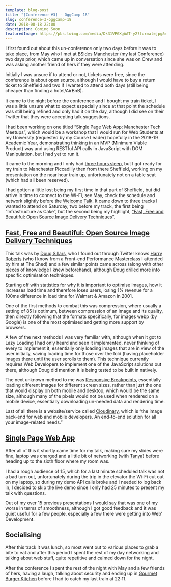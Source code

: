 ```yaml
---
template: blog-post
title: "[Conference #3] - OggCamp 18"
slug: conference-3-oggcamp-18
date: 2018-08-18 22:00
description: Coming Soon
featuredImage: https://pbs.twimg.com/media/Dk31VPGXgAAT-y2?format=jpg&name=large
---
```


I first found out about this un-conference only two days before it was to take place, from [May][may] who I met at BSides Manchester (my last Conference) two days prior, which came up in conversation since she was on Crew and was asking another friend of hers if they were attending.

Initially I was unsure if to attend or not, tickets were free, since the conference is about open source, although I would have to buy a return ticket to Sheffield and two if I wanted to attend both days (still being cheaper than finding a hotel/AirBnB).

It came to the night before the conference and I bought my train ticket, I was a little unsure what to expect especially since at that point the schedule was still being refined and only had it on the day, although I did see on their Twitter that they were accepting talk suggestions.

I had been working on one titled “Single Page Web App: Manchester Tech Meetups”, which would be a workshop that I would run for Web Students at my University (requested by my Course Leader) hopefully in the 2018-19 Academic Year, demonstrating thinking in an MVP (Minimum Viable Product) way and using RESTful API calls in JavaScript with DOM Manipulation, but I had yet to run it.

It came to the morning and I only had [three hours sleep][three-hours], but I got ready for my train to Manchester Piccadilly then from there Sheffield, working on my presentation on the near hour train up, unfortunately not on a table seat (which had all been reserved).

I had gotten a little lost being my first time in that part of Sheffield, but did arrive in time to connect to the Wi-Fi, see May, check the schedule and network slightly before the [Welcome Talk][welcome-talk]. It came down to three tracks I wanted to attend on Saturday, two before my track, the first being “Infrastructure as Cake”, but the second being my highlight, [“Fast, Free and Beautiful: Open Source Image Delivery Techniques”][talk-twitter].

## [Fast, Free and Beautiful: Open Source Image Delivery Techniques][talk-scedule]

This talk was by [Doug Sillars][doug], who I found out through Twitter knows [Harry Roberts][harry] (who I know from a Front-end Performance Masterclass I attended by him at The Shed) and a few similar points came across (along with other pieces of knowledge I knew beforehand), although Doug drilled more into specific optimisation techniques.

Starting off with statistics for why it is important to optimise images, how it increases load time and therefore loses users, losing 1% revenue for a 100ms difference in load time for Walmart & Amazon in 2001.

One of the first methods to combat this was compression, where usually a setting of 85 is optimum, between compression of an image and its quality, then directly following that the formats specifically, for images webp (by Google) is one of the most optimised and getting more support by browsers.

A few of the next methods I was very familiar with, although when it got to Lazy Loading I had only heard and seen it implemented, never thinking of every to implement it, essentially only loading images that are in view of the user initially, saving loading time for those over the fold (having placeholder images there until the user scrolls to them). This technique currently requires Web Developers to implement one of the JavaScript solutions out there, although Doug did mention it is being tested to be built in natively.

The next unknown method to me was [Responsive Breakpoints][responsive-breakpoints], essentially loading different images for different screen sizes, rather than just the one that would display on both mobile and desktop, which would be the same size, although many of the pixels would not be used when rendered on a mobile device, essentially downloading un-needed data and rendering time.

Last of all there is a website/service called [Cloudinary][cloudinary], which is “the image back-end for web and mobile developers. An end-to-end solution for all your image-related needs.”

## [Single Page Web App][talk]

After all of this it shortly came time for my talk, making sure my slides were fine, laptop was charged and a little bit of networking (with [Tanya][tanya]) before heading up to the sixth floor where my room was.

I had a rough audience of 15, which for a last minute scheduled talk was not a bad turn out, unfortunately during the trip in the elevator the Wi-Fi cut out on my laptop, so during my demo API calls broke and I needed to log back in, I decided to skip the live demo since I only had 25 minutes to present my talk with questions.

Out of my over 15 previous presentations I would say that was one of my worse in terms of smoothness, although I got good feedback and it was quiet useful for a few people, especially a few there were getting into Web’ Development.

## Socialising 

After this track it was lunch, so most went out to various places to grab a bite to eat and after this period I spent the rest of my day networking and talking about web stuff, quite repetitive and calmed down for the night.

After the conference I spent the rest of the night with May and a few friends of hers, having a laugh, talking about security and ending up in [Gourmet Burger Kitchen][gbk] before I had to catch my last train at 22:11.

[may]: https://twitter.com/SleepyEntropy
[doug]: https://twitter.com/dougsillars
[harry]: https://twitter.com/csswizardry
[tanya]: https://twitter.com/tanurai
[three-hours]: https://twitter.com/Sean12697/status/1030698943867432961
[welcome-talk]: https://twitter.com/Sean12697/status/1030749644131844096
[talk-twitter]: https://twitter.com/Sean12697/status/1030765339230064647
[talk-scedule]: https://joind.in/event/oggcamp-18-2018/fast-free-and-beautiful-open-source-image-delivery-techniques
[responsive-breakpoints]: http://www.responsivebreakpoints.com/
[cloudinary]: https://cloudinary.com/
[talk]: https://joind.in/event/oggcamp-18-2018/single-page-web-app
[gbk]: https://twitter.com/Sean12697/status/1030908159718776832